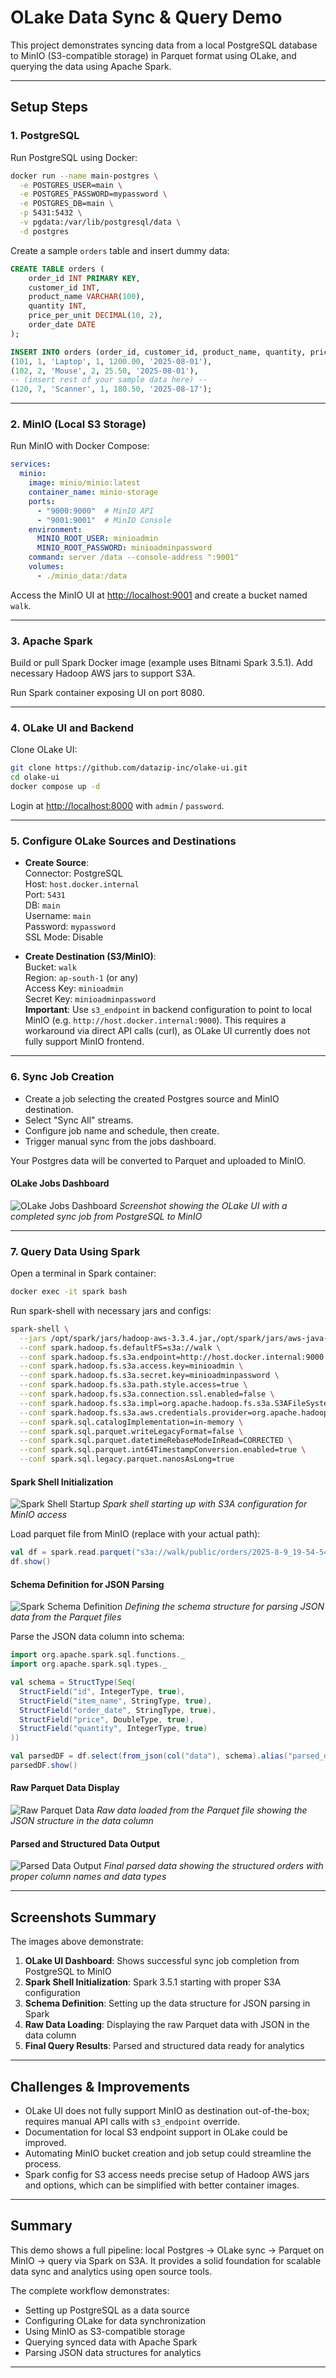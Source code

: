 # OLake Data Sync & Query Demo

This project demonstrates syncing data from a local PostgreSQL database to MinIO (S3-compatible storage) in Parquet format using OLake, and querying the data using Apache Spark.

---

## Setup Steps

### 1. PostgreSQL

Run PostgreSQL using Docker:

```bash
docker run --name main-postgres \
  -e POSTGRES_USER=main \
  -e POSTGRES_PASSWORD=mypassword \
  -e POSTGRES_DB=main \
  -p 5431:5432 \
  -v pgdata:/var/lib/postgresql/data \
  -d postgres
```

Create a sample `orders` table and insert dummy data:

```sql
CREATE TABLE orders (
    order_id INT PRIMARY KEY,
    customer_id INT,
    product_name VARCHAR(100),
    quantity INT,
    price_per_unit DECIMAL(10, 2),
    order_date DATE
);

INSERT INTO orders (order_id, customer_id, product_name, quantity, price_per_unit, order_date) VALUES
(101, 1, 'Laptop', 1, 1200.00, '2025-08-01'),
(102, 2, 'Mouse', 2, 25.50, '2025-08-01'),
-- (insert rest of your sample data here) --
(120, 7, 'Scanner', 1, 180.50, '2025-08-17');
```

---

### 2. MinIO (Local S3 Storage)

Run MinIO with Docker Compose:

```yaml
services:
  minio:
    image: minio/minio:latest
    container_name: minio-storage
    ports:
      - "9000:9000"  # MinIO API
      - "9001:9001"  # MinIO Console
    environment:
      MINIO_ROOT_USER: minioadmin
      MINIO_ROOT_PASSWORD: minioadminpassword
    command: server /data --console-address ":9001"
    volumes:
      - ./minio_data:/data
```

Access the MinIO UI at [http://localhost:9001](http://localhost:9001) and create a bucket named `walk`.

---

### 3. Apache Spark

Build or pull Spark Docker image (example uses Bitnami Spark 3.5.1). Add necessary Hadoop AWS jars to support S3A.

Run Spark container exposing UI on port 8080.

---

### 4. OLake UI and Backend

Clone OLake UI:

```bash
git clone https://github.com/datazip-inc/olake-ui.git
cd olake-ui
docker compose up -d
```

Login at [http://localhost:8000](http://localhost:8000) with `admin` / `password`.

---

### 5. Configure OLake Sources and Destinations

- **Create Source**:  
  Connector: PostgreSQL  
  Host: `host.docker.internal`  
  Port: `5431`  
  DB: `main`  
  Username: `main`  
  Password: `mypassword`  
  SSL Mode: Disable

- **Create Destination (S3/MinIO)**:  
  Bucket: `walk`  
  Region: `ap-south-1` (or any)  
  Access Key: `minioadmin`  
  Secret Key: `minioadminpassword`  
  **Important**: Use `s3_endpoint` in backend configuration to point to local MinIO (e.g. `http://host.docker.internal:9000`). This requires a workaround via direct API calls (curl), as OLake UI currently does not fully support MinIO frontend.

---

### 6. Sync Job Creation

- Create a job selecting the created Postgres source and MinIO destination.
- Select "Sync All" streams.
- Configure job name and schedule, then create.
- Trigger manual sync from the jobs dashboard.

Your Postgres data will be converted to Parquet and uploaded to MinIO.

#### OLake Jobs Dashboard
![OLake Jobs Dashboard](img/4.png)
*Screenshot showing the OLake UI with a completed sync job from PostgreSQL to MinIO*

---

### 7. Query Data Using Spark

Open a terminal in Spark container:

```bash
docker exec -it spark bash
```

Run spark-shell with necessary jars and configs:

```bash
spark-shell \
  --jars /opt/spark/jars/hadoop-aws-3.3.4.jar,/opt/spark/jars/aws-java-sdk-bundle-1.12.262.jar,/opt/spark/jars/commons-configuration2-2.8.0.jar \
  --conf spark.hadoop.fs.defaultFS=s3a://walk \
  --conf spark.hadoop.fs.s3a.endpoint=http://host.docker.internal:9000 \
  --conf spark.hadoop.fs.s3a.access.key=minioadmin \
  --conf spark.hadoop.fs.s3a.secret.key=minioadminpassword \
  --conf spark.hadoop.fs.s3a.path.style.access=true \
  --conf spark.hadoop.fs.s3a.connection.ssl.enabled=false \
  --conf spark.hadoop.fs.s3a.impl=org.apache.hadoop.fs.s3a.S3AFileSystem \
  --conf spark.hadoop.fs.s3a.aws.credentials.provider=org.apache.hadoop.fs.s3a.SimpleAWSCredentialsProvider \
  --conf spark.sql.catalogImplementation=in-memory \
  --conf spark.sql.parquet.writeLegacyFormat=false \
  --conf spark.sql.parquet.datetimeRebaseModeInRead=CORRECTED \
  --conf spark.sql.parquet.int64TimestampConversion.enabled=true \
  --conf spark.sql.legacy.parquet.nanosAsLong=true
```

#### Spark Shell Initialization
![Spark Shell Startup](img/5.png)
*Spark shell starting up with S3A configuration for MinIO access*

Load parquet file from MinIO (replace with your actual path):

```scala
val df = spark.read.parquet("s3a://walk/public/orders/2025-8-9_19-54-54_01K286D0QHX47BN8ZWXF7PYWR3.parquet")
df.show()
```

#### Schema Definition for JSON Parsing
![Spark Schema Definition](img/3.png)
*Defining the schema structure for parsing JSON data from the Parquet files*

Parse the JSON data column into schema:

```scala
import org.apache.spark.sql.functions._
import org.apache.spark.sql.types._

val schema = StructType(Seq(
  StructField("id", IntegerType, true),
  StructField("item_name", StringType, true),
  StructField("order_date", StringType, true),
  StructField("price", DoubleType, true),
  StructField("quantity", IntegerType, true)
))

val parsedDF = df.select(from_json(col("data"), schema).alias("parsed_data")).select("parsed_data.*")
parsedDF.show()
```

#### Raw Parquet Data Display
![Raw Parquet Data](img/2.png)
*Raw data loaded from the Parquet file showing the JSON structure in the data column*

#### Parsed and Structured Data Output
![Parsed Data Output](img/1.png)
*Final parsed data showing the structured orders with proper column names and data types*

---

## Screenshots Summary

The images above demonstrate:
1. **OLake UI Dashboard**: Shows successful sync job completion from PostgreSQL to MinIO
2. **Spark Shell Initialization**: Spark 3.5.1 starting with proper S3A configuration
3. **Schema Definition**: Setting up the data structure for JSON parsing in Spark
4. **Raw Data Loading**: Displaying the raw Parquet data with JSON in the data column
5. **Final Query Results**: Parsed and structured data ready for analytics

---

## Challenges & Improvements

- OLake UI does not fully support MinIO as destination out-of-the-box; requires manual API calls with `s3_endpoint` override.  
- Documentation for local S3 endpoint support in OLake could be improved.  
- Automating MinIO bucket creation and job setup could streamline the process.  
- Spark config for S3 access needs precise setup of Hadoop AWS jars and options, which can be simplified with better container images.

---

## Summary

This demo shows a full pipeline: local Postgres → OLake sync → Parquet on MinIO → query via Spark on S3A. It provides a solid foundation for scalable data sync and analytics using open source tools.

The complete workflow demonstrates:
- Setting up PostgreSQL as a data source
- Configuring OLake for data synchronization
- Using MinIO as S3-compatible storage
- Querying synced data with Apache Spark
- Parsing JSON data structures for analytics

---
